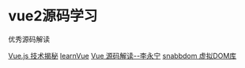# vue2源码学习

优秀源码解读

[Vue.js 技术揭秘](https://ustbhuangyi.github.io/vue-analysis/)
[learnVue](https://github.com/earWind/learnVue)
[Vue 源码解读--李永宁](https://juejin.cn/post/6949370458793836580)
[snabbdom 虚拟DOM库](https://github.com/snabbdom/snabbdom)
